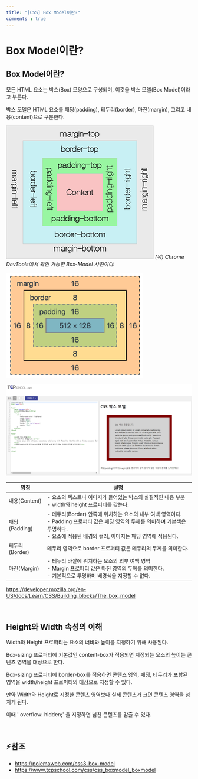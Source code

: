 ```yaml
---
title: "[CSS] Box Model이란?"
comments : true
---
```


# Box Model이란?


## Box Model이란?

모든 HTML 요소는 박스(Box) 모양으로 구성되며, 이것을 박스 모델(Box Model)이라고 부른다.

박스 모델은 HTML 요소를 패딩(padding), 테두리(border), 마진(margin), 그리고 내용(content)으로 구분한다.

![missing](../assets/img/2023/230118_1.png) *(위) Chrome DevTools에서 확인 가능한 Box-Model 사진이다.*

![missing](../assets/img/2023/230118_2.png)

![missing](../assets/img/2023/230118_3.png)


|명칭|설명|
|--|--|
| 내용(Content) | - 요소의 텍스트나 이미지가 들어있는 박스의 실질적인 내용 부분<br>- width와 height 프로퍼티를 갖는다. |
| 패딩(Padding) | - 테두리(Border) 안쪽에 위치하는 요소의 내부 여백 영역이다.<br>- Padding 프로퍼티 값은 패딩 영역의 두께를 의미하며 기본색은 투명하다.<br>- 요소에 적용된 배경의 컬러, 이미지는 패딩 영역에 적용된다. |
| 테두리(Border) | 테두리 영역으로 border 프로퍼티 값은 테두리의 두께를 의미한다. |
| 마진(Margin) | 	- 테두리 바깥에 위치하는 요소의 외부 여백 영역<br>- Margin 프로퍼티 값은 마진 영역의 두께를 의미한다.<br>- 기본적으로 투명하며 배경색을 지정할 수 없다. |

<https://developer.mozilla.org/en-US/docs/Learn/CSS/Building_blocks/The_box_model>

<br>

## Height와 Width 속성의 이해
Width와 Height 프로퍼티는 요소의 너비와 높이를 지정하기 위해 사용된다.

Box-sizing 프로퍼티에 기본값인 content-box가 적용되면 지정되는 요소의 높이는 콘텐츠 영역을 대상으로 한다.

Box-sizing 프로퍼티에 border-box를 적용하면 콘텐츠 영역, 패딩, 테두리가 포함된 영역을 width/height 프로퍼티의 대상으로 지정할 수 있다.

만약 Width와 Height로 지정한 콘텐츠 영역보다 실제 콘텐츠가 크면 콘텐츠 영역을 넘치게 된다.

이때 ' overflow: hidden;' 을 지정하면 넘친 콘텐츠를 감출 수 있다.

<br>

## ⚡참조
* <https://poiemaweb.com/css3-box-model>
* <https://www.tcpschool.com/css/css_boxmodel_boxmodel>

<br>
